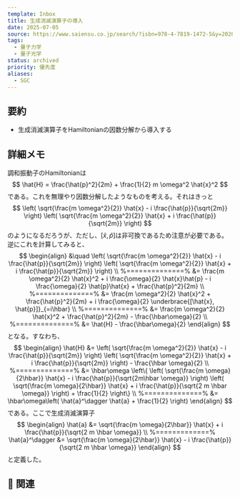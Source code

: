 ```yaml
---
template: Inbox
title: 生成消滅演算子の導入
date: 2025-07-05
source: https://www.saiensu.co.jp/search/?isbn=978-4-7819-1472-5&y=2020
tags:
  - 量子力学
  - 量子光学
status: archived
priority: 優先度
aliases:
  - SGC
---
```


## 要約
- 生成消滅演算子をHamiltonianの因数分解から導入する

## 詳細メモ
調和振動子のHamiltonianは
$$
	\hat{H}
	= \frac{\hat{p}^2}{2m}
	+ \frac{1}{2} m \omega^2 \hat{x}^2
$$
である。これを無理やり因数分解したようなものを考える。それはきっと
$$
	\left(
		\sqrt{\frac{m \omega^2}{2}} \hat{x}
		- i \frac{\hat{p}}{\sqrt{2m}}
	\right)
	\left(
		\sqrt{\frac{m \omega^2}{2}} \hat{x}
		+ i \frac{\hat{p}}{\sqrt{2m}}
	\right)
$$
のようになるだろうが、ただし、$[\hat{x}, \hat{p}]$は非可換であるため注意が必要である。逆にこれを計算してみると、
$$
\begin{align}
	&\quad
	\left(
		\sqrt{\frac{m \omega^2}{2}} \hat{x}
		- i \frac{\hat{p}}{\sqrt{2m}}
	\right)
	\left(
		\sqrt{\frac{m \omega^2}{2}} \hat{x}
		+ i \frac{\hat{p}}{\sqrt{2m}}
	\right) \\
	%==============%
	&= \frac{m \omega^2}{2} \hat{x}^2
	+ i \frac{\omega}{2} \hat{x}\hat{p}
	- i \frac{\omega}{2} \hat{p}\hat{x}
	+ \frac{\hat{p}^2}{2m} \\
	%==============%
	&= \frac{m \omega^2}{2} \hat{x}^2
	+ \frac{\hat{p}^2}{2m}
	+ i \frac{\omega}{2} \underbrace{[\hat{x}, \hat{p}]}_{=i\hbar} \\
	%==============%
	&= \frac{m \omega^2}{2} \hat{x}^2
	+ \frac{\hat{p}^2}{2m}
	- \frac{\hbar\omega}{2} \\
	%==============%
	&= \hat{H} - \frac{\hbar\omega}{2}
\end{align}
$$
となる。すなわち、
$$
\begin{align}
	\hat{H}
	&= 
	\left(
		\sqrt{\frac{m \omega^2}{2}} \hat{x}
		- i \frac{\hat{p}}{\sqrt{2m}}
	\right)
	\left(
		\sqrt{\frac{m \omega^2}{2}} \hat{x}
		+ i \frac{\hat{p}}{\sqrt{2m}}
	\right)
	- \frac{\hbar \omega}{2} \\
	%==============%
	&= \hbar\omega \left\{
	\left(
		\sqrt{\frac{m \omega}{2\hbar}} \hat{x}
		- i \frac{\hat{p}}{\sqrt{2m\hbar \omega}}
	\right)
	\left(
		\sqrt{\frac{m \omega}{2\hbar}} \hat{x}
		+ i \frac{\hat{p}}{\sqrt{2 m \hbar \omega}}
	\right)
	+ \frac{1}{2}
	\right\} \\
	%==============%
	&= \hbar\omega\left(
		\hat{a}^\dagger \hat{a} 
		+ \frac{1}{2}
	\right)
\end{align}
$$
である。ここで生成消滅演算子
$$
\begin{align}
	\hat{a} 
	&= \sqrt{\frac{m \omega}{2\hbar}} \hat{x}
	+ i \frac{\hat{p}}{\sqrt{2 m \hbar \omega}} \\
	%=============%
	\hat{a}^\dagger 
	&= \sqrt{\frac{m \omega}{2\hbar}} \hat{x}
	- i \frac{\hat{p}}{\sqrt{2 m \hbar \omega}}
\end{align}
$$
と定義した。
## 🔗 関連
